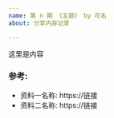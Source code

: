 ```yaml
---
name: 第 n 期 《主题》 by 花名
about: 分享内容记录

---
```


这里是内容

### 参考:

* 资料一名称: https://链接
* 资料二名称: https://链接
